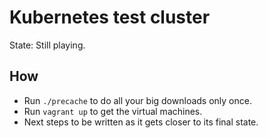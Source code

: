 # Kubernetes test cluster

State: Still playing.

## How

* Run `./precache` to do all your big downloads only once.
* Run `vagrant up` to get the virtual machines.
* Next steps to be written as it gets closer to its final state.
